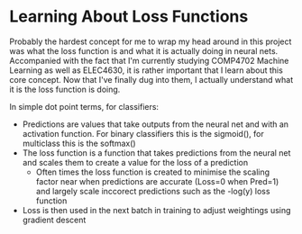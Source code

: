 # Learning About Loss Functions
Probably the hardest concept for me to wrap my head around in this project was what the loss function is and what it is actually doing in neural nets. Accompanied with the fact that I'm currently studying COMP4702 Machine Learning as well as ELEC4630, it is rather important that I learn about this core concept. Now that I've finally dug into them, I actually understand what it is the loss function is doing.

In simple dot point terms, for classifiers:

- Predictions are values that take outputs from the neural net and with an activation function. For binary classifiers this is the sigmoid(), for multiclass this is the softmax()
- The loss function is a function that takes predictions from the neural net and scales them to create a value for the loss of a prediction
  - Often times the loss function is created to minimise the scaling factor near when predictions are accurate (Loss=0 when Pred=1) and largely scale inccorect predictions such as the -log(y) loss function
- Loss is then used in the next batch in training to adjust weightings using gradient descent
